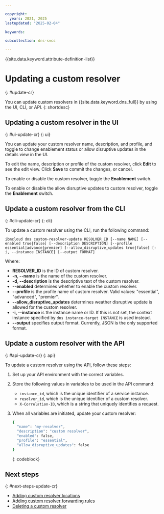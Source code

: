 ```yaml
---

copyright:
  years: 2021, 2025
lastupdated: "2025-02-04"

keywords:

subcollection: dns-svcs

---
```


{{site.data.keyword.attribute-definition-list}}

# Updating a custom resolver
{: #update-cr}

You can update custom resolvers in {{site.data.keyword.dns_full}} by using the UI, CLI, or API.
{: shortdesc}

## Updating a custom resolver in the UI
{: #ui-update-cr}
{: ui}

You can update your custom resolver name, description, and profile, and toggle to change enablement status or allow disruptive updates in the details view in the UI. 

To edit the name, description or profile of the custom resolver, click **Edit** to see the edit view. Click **Save** to commit the changes, or cancel.

To enable or disable the custom resolver, toggle the **Enablement** switch.

To enable or disable the allow disruptive updates to custom resolver, toggle the **Enablement** switch.

## Update a custom resolver from the CLI
{: #cli-update-cr}
{: cli}

To update a custom resolver using the CLI, run the following command:

`ibmcloud dns custom-resolver-update RESOLVER_ID [--name NAME] [--enabled true|false] [--description DESCRIPTION] [--profile essential|advance|premier] [--allow_disruptive_updates true|false] [-i, --instance INSTANCE] [--output FORMAT]`

Where:

- **RESOLVER_ID** is the ID of custom resolver.
- **-n, --name** is the name of the custom resolver.
- **-d, --description** is the descriptive text of the custom resolver.
- **--enabled** determines whether to enable the custom resolver.
- **--profile** is the  profile name of custom resolver. Valid values: "essential", "advanced", "premier".
- **--allow_disruptive_updates** determines weather disruptive update is allowed for the custom resolver.
- **-i, --instance** is the instance name or ID. If this is not set, the context instance specified by `dns instance-target INSTANCE` is used instead.
- **--output** specifies output format. Currently, JSON is the only supported format.

## Update a custom resolver with the API
{: #api-update-cr}
{: api}

To update a custom resolver using the API, follow these steps:

1. Set up your API environment with the correct variables.
1. Store the following values in variables to be used in the API command:
    * `instance_id`, which is the unique identifier of a service instance.
    * `resolver_id`, which is the unique identifier of a custom resolver.
    * `X-Correlation-ID`, which is a string that uniquely identifies a request.
1. When all variables are initiated, update your custom resolver:

    ```sh
    {
      "name": "my-resolver",
      "description": "custom resolver",
      "enabled": false,
      "profile": "essential",
      "allow_disruptive_updates": false
    }
    ```
    {: codeblock}


## Next steps
{: #next-steps-update-cr}

* [Adding custom resolver locations](/docs/dns-svcs?topic=dns-svcs-cr-res-loc-add)
* [Adding custom resolver forwarding rules](/docs/dns-svcs?topic=dns-svcs-cr-fwd-rules-add)
* [Deleting a custom resolver](/docs/dns-svcs?topic=dns-svcs-cr-delete)

